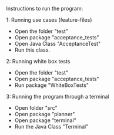 Instructions to run the program:

1: Running use cases (feature-files)
- Open the folder "test"
- Open package "acceptance_tests"
- Open Java Class "AcceptanceTest"
- Run this class.

2: Running white box tests
- Open the folder "test"
- Open package "acceptance_tests"
- Run package "WhiteBoxTests"

3: Running the program through a terminal
- Open folder "src"
- Open package "planner"
- Open package "terminal"
- Run the Java Class "Terminal"